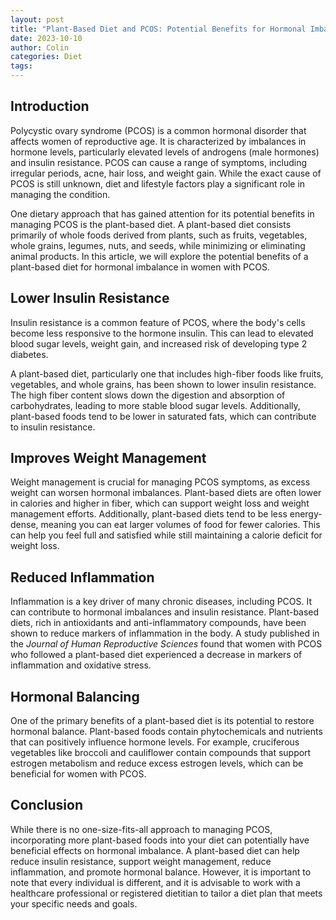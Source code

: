 ```yaml
---
layout: post
title: "Plant-Based Diet and PCOS: Potential Benefits for Hormonal Imbalance"
date: 2023-10-10
author: Colin
categories: Diet
tags: 
---
```


## Introduction

Polycystic ovary syndrome (PCOS) is a common hormonal disorder that affects women of reproductive age. It is characterized by imbalances in hormone levels, particularly elevated levels of androgens (male hormones) and insulin resistance. PCOS can cause a range of symptoms, including irregular periods, acne, hair loss, and weight gain.  While the exact cause of PCOS is still unknown, diet and lifestyle factors play a significant role in managing the condition. 

One dietary approach that has gained attention for its potential benefits in managing PCOS is the plant-based diet. A plant-based diet consists primarily of whole foods derived from plants, such as fruits, vegetables, whole grains, legumes, nuts, and seeds, while minimizing or eliminating animal products. In this article, we will explore the potential benefits of a plant-based diet for hormonal imbalance in women with PCOS.

## Lower Insulin Resistance

Insulin resistance is a common feature of PCOS, where the body's cells become less responsive to the hormone insulin. This can lead to elevated blood sugar levels, weight gain, and increased risk of developing type 2 diabetes. 

A plant-based diet, particularly one that includes high-fiber foods like fruits, vegetables, and whole grains, has been shown to lower insulin resistance. The high fiber content slows down the digestion and absorption of carbohydrates, leading to more stable blood sugar levels. Additionally, plant-based foods tend to be lower in saturated fats, which can contribute to insulin resistance.

## Improves Weight Management

Weight management is crucial for managing PCOS symptoms, as excess weight can worsen hormonal imbalances. Plant-based diets are often lower in calories and higher in fiber, which can support weight loss and weight management efforts. Additionally, plant-based diets tend to be less energy-dense, meaning you can eat larger volumes of food for fewer calories. This can help you feel full and satisfied while still maintaining a calorie deficit for weight loss.

## Reduced Inflammation

Inflammation is a key driver of many chronic diseases, including PCOS. It can contribute to hormonal imbalances and insulin resistance. Plant-based diets, rich in antioxidants and anti-inflammatory compounds, have been shown to reduce markers of inflammation in the body. A study published in the *Journal of Human Reproductive Sciences* found that women with PCOS who followed a plant-based diet experienced a decrease in markers of inflammation and oxidative stress.

## Hormonal Balancing

One of the primary benefits of a plant-based diet is its potential to restore hormonal balance. Plant-based foods contain phytochemicals and nutrients that can positively influence hormone levels. For example, cruciferous vegetables like broccoli and cauliflower contain compounds that support estrogen metabolism and reduce excess estrogen levels, which can be beneficial for women with PCOS.

## Conclusion

While there is no one-size-fits-all approach to managing PCOS, incorporating more plant-based foods into your diet can potentially have beneficial effects on hormonal imbalance. A plant-based diet can help reduce insulin resistance, support weight management, reduce inflammation, and promote hormonal balance. However, it is important to note that every individual is different, and it is advisable to work with a healthcare professional or registered dietitian to tailor a diet plan that meets your specific needs and goals.